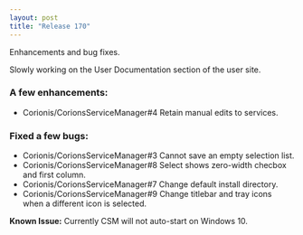 ```yaml
---
layout: post
title: "Release 170"
---
```

Enhancements and bug fixes.

Slowly working on the User Documentation section of the user site.

### A few enhancements:
 * Corionis/CorionsServiceManager#4 Retain manual edits to services.

### Fixed a few bugs:
 * Corionis/CorionsServiceManager#3 Cannot save an empty selection list.
 * Corionis/CorionsServiceManager#8 Select shows zero-width checbox and first column.
 * Corionis/CorionsServiceManager#7 Change default install directory.
 * Corionis/CorionsServiceManager#9 Change titlebar and tray icons when a different icon is selected.

**Known Issue:** Currently CSM will not auto-start on Windows 10.
